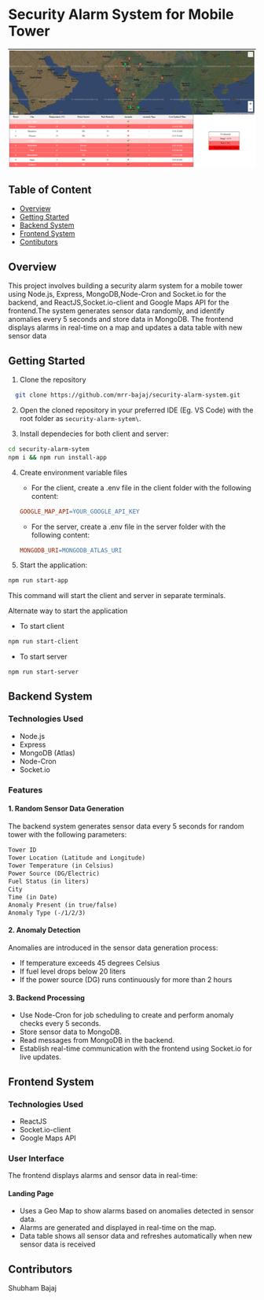 # Security Alarm System for Mobile Tower

![Landing Page](./server/src/assets/landing-page.png)

## Table of Content

- [Overview](#Overview)
- [Getting Started](#getting-started)
- [Backend System](#backend-system)
- [Frontend System](#frontend-system)
- [Contibutors](#contributors)

## Overview

This project involves building a security alarm system for a mobile tower using Node.js, Express, MongoDB,Node-Cron and Socket.io for the backend, and ReactJS,Socket.io-client and Google Maps API for the frontend.The system generates sensor data randomly, and identify anomalies every 5 seconds and store data in MongoDB. The frontend displays alarms in real-time on a map and updates a data table with new sensor data

## Getting Started

1. Clone the repository

```bash
  git clone https://github.com/mrr-bajaj/security-alarm-system.git
```

2. Open the cloned repository in your preferred IDE (Eg. VS Code) with the root folder as `security-alarm-sytem\`.

3. Install dependecies for both client and server:

```bash
cd security-alarm-sytem
npm i && npm run install-app
```

4. Create environment variable files

   - For the client, create a .env file in the client folder with the following content:

   ```makefile
   GOOGLE_MAP_API=YOUR_GOOGLE_API_KEY
   ```

   - For the server, create a .env file in the server folder with the following content:

   ```makefile
   MONGODB_URI=MONGODB_ATLAS_URI
   ```

5. Start the application:

```bash
npm run start-app
```

   This command will start the client and server in separate terminals.

Alternate way to start the application

- To start client

```bash
npm run start-client
```

- To start server

```bash
npm run start-server
```

## Backend System

### Technologies Used

- Node.js
- Express
- MongoDB (Atlas)
- Node-Cron
- Socket.io

### Features

#### 1. Random Sensor Data Generation

The backend system generates sensor data every 5 seconds for random tower with the following parameters:

```
Tower ID
Tower Location (Latitude and Longitude)
Tower Temperature (in Celsius)
Power Source (DG/Electric)
Fuel Status (in liters)
City
Time (in Date)
Anomaly Present (in true/false)
Anomaly Type (-/1/2/3)
```

#### 2. Anomaly Detection

Anomalies are introduced in the sensor data generation process:

- If temperature exceeds 45 degrees Celsius
- If fuel level drops below 20 liters
- If the power source (DG) runs continuously for more than 2 hours

#### 3. Backend Processing

- Use Node-Cron for job scheduling to create and perform anomaly checks every 5 seconds.
- Store sensor data to MongoDB.
- Read messages from MongoDB in the backend.
- Establish real-time communication with the frontend using Socket.io for live updates.

<!-- ### Folder Structure -->

<!-- ![Folder structure](./server/src/assets/server-folder-structure.png) -->

<!-- - `config/database.js`  Connection of MongoDB -->
<!-- - `constants/constants.js`  Constants for the server -->
<!-- - `data/towers.js`  Raw Tower Data -->
<!-- - `IOTService/generate.js`  Generate and push random data to DB -->
<!-- - `models/tower.js`  Schema of tower -->
<!-- - `utils/helper.js`  Contains helper functions -->
<!-- - `app.js`  Starting point of the server -->

## Frontend System

### Technologies Used

- ReactJS
- Socket.io-client
- Google Maps API

### User Interface

The frontend displays alarms and sensor data in real-time:

#### Landing Page

- Uses a Geo Map to show alarms based on anomalies detected in sensor data.
- Alarms are generated and displayed in real-time on the map.
- Data table shows all sensor data and refreshes automatically when new sensor data is received

## Contributors

Shubham Bajaj
